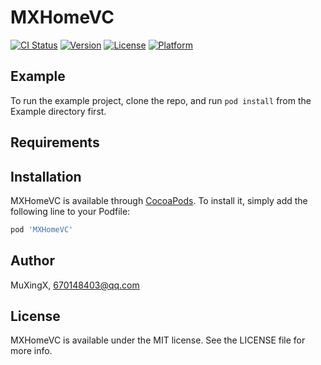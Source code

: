 # MXHomeVC

[![CI Status](https://img.shields.io/travis/MuXingX/MXHomeVC.svg?style=flat)](https://travis-ci.org/MuXingX/MXHomeVC)
[![Version](https://img.shields.io/cocoapods/v/MXHomeVC.svg?style=flat)](https://cocoapods.org/pods/MXHomeVC)
[![License](https://img.shields.io/cocoapods/l/MXHomeVC.svg?style=flat)](https://cocoapods.org/pods/MXHomeVC)
[![Platform](https://img.shields.io/cocoapods/p/MXHomeVC.svg?style=flat)](https://cocoapods.org/pods/MXHomeVC)

## Example

To run the example project, clone the repo, and run `pod install` from the Example directory first.

## Requirements

## Installation

MXHomeVC is available through [CocoaPods](https://cocoapods.org). To install
it, simply add the following line to your Podfile:

```ruby
pod 'MXHomeVC'
```

## Author

MuXingX, 670148403@qq.com

## License

MXHomeVC is available under the MIT license. See the LICENSE file for more info.
